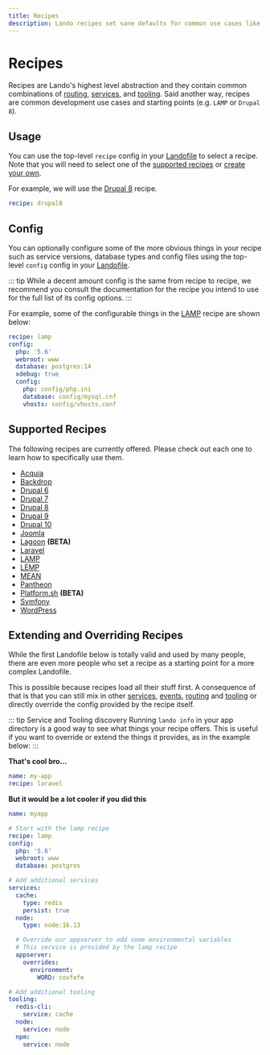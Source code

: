 ```yaml
---
title: Recipes
description: Lando recipes set sane defaults for common use cases like Drupal, WordPress or MEAN but are also highly configurable and extensible for all occasions.
---
```


# Recipes

Recipes are Lando's highest level abstraction and they contain common combinations of [routing](./proxy.md), [services](./services.md), and [tooling](./tooling.md). Said another way, recipes are common development use cases and starting points (e.g. `LAMP` or `Drupal 8`).

## Usage

You can use the top-level `recipe` config in your [Landofile](./index.md) to select a recipe. Note that you will need to select one of the [supported recipes](#supported-recipes) or [create your own](https://docs.lando.dev/contrib/contrib-plugins.html#recipes).

For example, we will use the [Drupal 8](./drupal8.md) recipe.

```yaml
recipe: drupal8
```

## Config

You can optionally configure some of the more obvious things in your recipe such as service versions, database types and config files using the top-level `config` config in your [Landofile](./index.md).

::: tip
While a decent amount config is the same from recipe to recipe, we recommend you consult the documentation for the recipe you intend to use for the full list of its config options.
:::

For example, some of the configurable things in the [LAMP](./lamp.md) recipe are shown below:

```yml
recipe: lamp
config:
  php: '5.6'
  webroot: www
  database: postgres:14
  xdebug: true
  config:
    php: config/php.ini
    database: config/mysql.cnf
    vhosts: config/vhosts.conf
```

## Supported Recipes

The following recipes are currently offered. Please check out each one to learn how to specifically use them.

* [Acquia](https://docs.lando.dev/acquia/)
* [Backdrop](https://docs.lando.dev/backdrop/)
* [Drupal 6](https://docs.lando.dev/drupal6/)
* [Drupal 7](https://docs.lando.dev/drupal7/)
* [Drupal 8](https://docs.lando.dev/drupal8/)
* [Drupal 9](https://docs.lando.dev/drupal9/)
* [Drupal 10](https://docs.lando.dev/drupal10/)
* [Joomla](https://docs.lando.dev/joomla/)
* [Lagoon](https://docs.lando.dev/lagoon/) **(BETA)**
* [Laravel](https://docs.lando.dev/laravel/)
* [LAMP](https://docs.lando.dev/lamp/)
* [LEMP](https://docs.lando.dev/lemp/)
* [MEAN](https://docs.lando.dev/mean/)
* [Pantheon](https://docs.lando.dev/pantheon/)
* [Platform.sh](https://docs.lando.dev/platformsh/) **(BETA)**
* [Symfony](https://docs.lando.dev/symfony/)
* [WordPress](https://docs.lando.dev/wordpress/)

## Extending and Overriding Recipes

While the first Landofile below is totally valid and used by many people, there are even more people who set a recipe as a starting point for a more complex Landofile.

This is possible because recipes load all their stuff first. A consequence of that is that you can still mix in other [services](./services.md), [events](./services.md), [routing](./proxy.md) and [tooling](./tooling.md) or directly override the config provided by the recipe itself.

::: tip Service and Tooling discovery
Running `lando info` in your app directory is a good way to see what things your recipe offers. This is useful if you want to override or extend the things it provides, as in the example below:
:::

**That's cool bro...**

```yaml
name: my-app
recipe: laravel
```

**But it would be a lot cooler if you did this**

```yaml
name: myapp

# Start with the lamp recipe
recipe: lamp
config:
  php: '5.6'
  webroot: www
  database: postgres

# Add additional services
services:
  cache:
    type: redis
    persist: true
  node:
    type: node:16.13

  # Override our appserver to add some environmental variables
  # This service is provided by the lamp recipe
  appserver:
    overrides:
      environment:
        WORD: covfefe

# Add additional tooling
tooling:
  redis-cli:
    service: cache
  node:
    service: node
  npm:
    service: node
```
